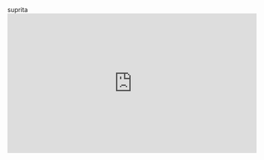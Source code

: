<html>
<head>
  <title>Your Website Title</title> 
</head>
<body>
suprita
<iframe src="https://www.facebook.com/plugins/video.php?height=314&href=https%3A%2F%2Fwww.facebook.com%2F61556640478202%2Fvideos%2F428683656160218%2F&show_text=false&width=560&t=0" width="560" height="314" style="border:none;overflow:hidden" scrolling="no" frameborder="0" allowfullscreen="true" allow="autoplay; clipboard-write; encrypted-media; picture-in-picture; web-share" allowFullScreen="true"></iframe>
  <div id="fb-root"></div>
<script async defer crossorigin="anonymous" src="https://connect.facebook.net/en_GB/sdk.js#xfbml=1&version=v19.0" nonce="3ta9Wy7H"></script>
<div class="fb-video" data-href="[https://www.facebook.com/share/v/utGnCed1f42vcVov/?mibextid=qi2Omg](https://www.facebook.com/share/v/utGnCed1f42vcVov/?mibextid=qi2Omg)https://www.facebook.com/share/v/utGnCed1f42vcVov/?mibextid=qi2Omg" data-width="500" data-show-text="true"></div>

</body>
</html>
